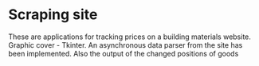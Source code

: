 # Scraping site
These are applications for tracking prices on a building materials website. Graphic cover - Tkinter.
An asynchronous data parser from the site has been implemented.
Also the output of the changed positions of goods
